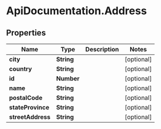 # ApiDocumentation.Address

## Properties
Name | Type | Description | Notes
------------ | ------------- | ------------- | -------------
**city** | **String** |  | [optional] 
**country** | **String** |  | [optional] 
**id** | **Number** |  | [optional] 
**name** | **String** |  | [optional] 
**postalCode** | **String** |  | [optional] 
**stateProvince** | **String** |  | [optional] 
**streetAddress** | **String** |  | [optional] 


